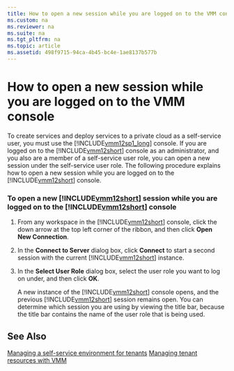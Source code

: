 ```yaml
---
title: How to open a new session while you are logged on to the VMM console
ms.custom: na
ms.reviewer: na
ms.suite: na
ms.tgt_pltfrm: na
ms.topic: article
ms.assetid: 498f9715-94ca-4b45-bc4e-1ae8137b577b
---
```

# How to open a new session while you are logged on to the VMM console
To create services and deploy services to a private cloud as a self\-service user, you must use the [!INCLUDE[vmm12sp1_long](./Token/vmm12sp1_long_md.md)] console. If you are logged on to the [!INCLUDE[vmm12short](./Token/vmm12short_md.md)] console as an administrator, and you also are a member of a self\-service user role, you can open a new session under the self\-service user role. The following procedure explains how to open a new session while you are logged on to the [!INCLUDE[vmm12short](./Token/vmm12short_md.md)] console.

### To open a new [!INCLUDE[vmm12short](./Token/vmm12short_md.md)] session while you are logged on to the [!INCLUDE[vmm12short](./Token/vmm12short_md.md)] console

1.  From any workspace in the [!INCLUDE[vmm12short](./Token/vmm12short_md.md)] console, click the down arrow at the top left corner of the ribbon, and then click **Open New Connection**.

2.  In the **Connect to Server** dialog box, click **Connect** to start a second session with the current [!INCLUDE[vmm12short](./Token/vmm12short_md.md)] instance.

3.  In the **Select User Role** dialog box, select the user role you want to log on under, and then click **OK**.

    A new instance of the [!INCLUDE[vmm12short](./Token/vmm12short_md.md)] console opens, and the previous [!INCLUDE[vmm12short](./Token/vmm12short_md.md)] session remains open. You can determine which session you are using by viewing the title bar, because the title bar contains the name of the user role that is being used.

## See Also
[Managing a self-service environment for tenants](./Managing-a-self-service-environment-for-tenants.md)
[Managing tenant resources with VMM](./Managing-tenant-resources-with-VMM.md)


